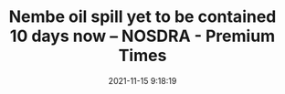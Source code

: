 ---
"title": "Nembe oil spill yet to be contained 10 days now – NOSDRA - Premium Times"
"date": "2021-11-15 9:18:19"
"feed_name": "GOOGLENEWSMINING"
"feed_website": "https://news.google.com/search?q=mining%2Bincident&hl=en-US&gl=US&ceid=US:en"
"feed_rss": "https://news.google.com/rss/search?q=mining%2Bincident&hl=en-US&gl=US&ceid=US:en"
"link": "https://www.premiumtimesng.com/news/top-news/495423-nembe-oil-spill-yet-to-be-contained-10-days-now-nosdra.html"
"source": "{'href': 'https://www.premiumtimesng.com', 'title': 'Premium Times'}"
"file": "_posts/2021-1-1-b3e4904b0bdc61a130f0fa08206f0caeb0071130.md"
"accident": "1"
"drilling": "0"
"dead": "0"
"injured": "0"
"arrested": "0"
"place": "unknown place"
"where": "unknown site"
"causes": "unknown"
"place_uri": "unknown place"
---